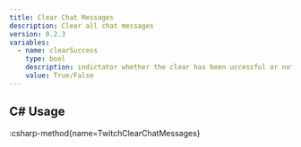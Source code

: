 ```yaml
---
title: Clear Chat Messages
description: Clear all chat messages
version: 0.2.3
variables:
  - name: clearSuccess
    type: bool
    description: indictator whether the clear has been uccessful or not
    value: True/False
---
```


## C# Usage
:csharp-method{name=TwitchClearChatMessages}
